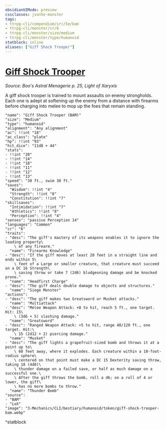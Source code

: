 ```yaml
---
obsidianUIMode: preview
cssclasses: json5e-monster
tags:
- ttrpg-cli/compendium/src/5e/bam
- ttrpg-cli/monster/cr/6
- ttrpg-cli/monster/size/medium
- ttrpg-cli/monster/type/humanoid
statblock: inline
aliases: ["Giff Shock Trooper"]
---
```

# [Giff Shock Trooper](3-Mechanics\CLI\bestiary\humanoid/giff-shock-trooper-bam.md)
*Source: Boo's Astral Menagerie p. 25, Light of Xaryxis*  

A giff shock trooper is trained to mount assaults on enemy strongholds. Each one is adept at softening up the enemy from a distance with firearms before charging into melee to mop up the foes that remain standing.

```statblock
"name": "Giff Shock Trooper (BAM)"
"size": "Medium"
"type": "humanoid"
"alignment": "Any alignment"
"ac": !!int "18"
"ac_class": "plate"
"hp": !!int "93"
"hit_dice": "11d8 + 44"
"stats":
- !!int "20"
- !!int "14"
- !!int "18"
- !!int "11"
- !!int "12"
- !!int "13"
"speed": "30 ft., swim 30 ft."
"saves":
  "Wisdom": !!int "4"
  "Strength": !!int "8"
  "Constitution": !!int "7"
"skillsaves":
  "Intimidation": !!int "7"
  "Athletics": !!int "8"
  "Perception": !!int "4"
"senses": "passive Perception 14"
"languages": "Common"
"cr": "6"
"traits":
- "desc": "The giff's mastery of its weapons enables it to ignore the loading property\
    \ of any firearm."
  "name": "Firearms Knowledge"
- "desc": "If the giff moves at least 20 feet in a straight line and ends within 5\
    \ feet of a Large or smaller creature, that creature must succeed on a DC 16 Strength\
    \ saving throw or take 7 (2d6) bludgeoning damage and be knocked prone."
  "name": "Headfirst Charge"
- "desc": "The giff deals double damage to objects and structures."
  "name": "Siege Monster"
"actions":
- "desc": "The giff makes two Greatsword or Musket attacks."
  "name": "Multiattack"
- "desc": "Melee Weapon Attack: +8 to hit, reach 5 ft., one target. Hit: 15\
    \ (3d6 + 5) slashing damage."
  "name": "Greatsword"
- "desc": "Ranged Weapon Attack: +5 to hit, range 40/120 ft., one target. Hit:\
    \ 15 (2d12 + 2) piercing damage."
  "name": "Musket"
- "desc": "The giff lights a grapefruit-sized bomb and throws it at a point up to\
    \ 60 feet away, where it explodes. Each creature within a 10-foot-radius sphere\
    \ centered on that point must make a DC 15 Dexterity saving throw, taking 18 (4d8)\
    \ thunder damage on a failed save, or half as much damage on a successful one.\
    \ After the giff throws the bomb, roll a d6; on a roll of 4 or lower, the giff\
    \ has no more bombs to throw."
  "name": "Thunder Bomb"
"source":
- "BAM"
- "LoX"
"image": "3-Mechanics/CLI/bestiary/humanoid/token/giff-shock-trooper-bam.webp"
```
^statblock